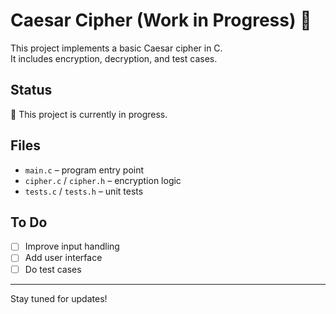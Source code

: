 # Caesar Cipher (Work in Progress) 🔐

This project implements a basic Caesar cipher in C.  
It includes encryption, decryption, and test cases.

## Status
🚧 This project is currently in progress.

## Files
- `main.c` – program entry point
- `cipher.c` / `cipher.h` – encryption logic
- `tests.c` / `tests.h` – unit tests

## To Do
- [ ] Improve input handling
- [ ] Add user interface
- [ ] Do test cases

---

Stay tuned for updates!

